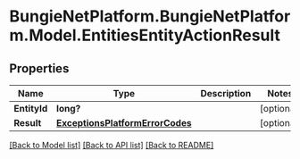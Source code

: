 # BungieNetPlatform.BungieNetPlatform.Model.EntitiesEntityActionResult
## Properties

Name | Type | Description | Notes
------------ | ------------- | ------------- | -------------
**EntityId** | **long?** |  | [optional] 
**Result** | [**ExceptionsPlatformErrorCodes**](ExceptionsPlatformErrorCodes.md) |  | [optional] 

[[Back to Model list]](../README.md#documentation-for-models) [[Back to API list]](../README.md#documentation-for-api-endpoints) [[Back to README]](../README.md)

